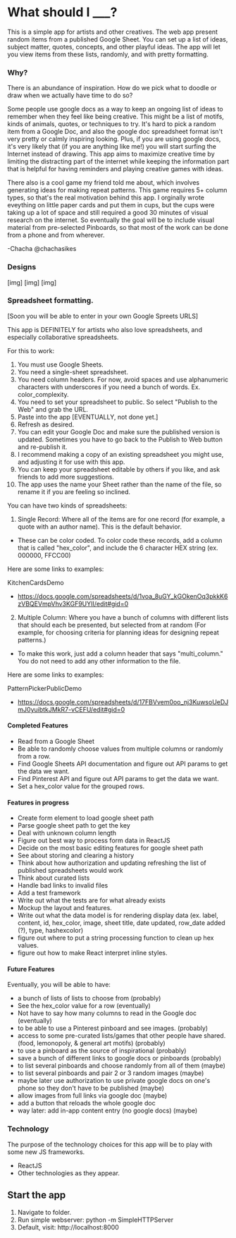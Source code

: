 # What should I ___?

This is a simple app for artists and other creatives. 
The web app present random items from a published Google Sheet.
You can set up a list of ideas, subject matter, quotes, concepts, and other playful ideas.
The app will let you view items from these lists, randomly, and with pretty formatting.


### Why?
There is an abundance of inspiration. How do we pick what to doodle or draw when we actually have time to do so? 

Some people use google docs as a way to keep an ongoing list of ideas to remember when they feel like being creative. This might be a list of motifs, kinds of animals, quotes, or techniques to try. It's hard to pick a random item from a Google Doc, and also the google doc spreadsheet format isn't very pretty or calmly inspiring looking. Plus, if you are using google docs, it's very likely that (if you are anything like me!) you will start surfing the Internet instead of drawing. This app aims to maximize creative time by limiting the distracting part of the internet while keeping the information part that is helpful for having reminders and playing creative games with ideas.

There also is a cool game my friend told me about, which involves generating ideas for making repeat patterns. This game requires 5+ column types, so that's the real motivation behind this app. I orginally wrote eveything on little paper cards and put them in cups, but the cups were taking up a lot of space and still required a good 30 minutes of visual research on the internet. So eventually the goal will be to include visual material from pre-selected Pinboards, so that most of the work can be done from a phone and from wherever.


-Chacha @chachasikes

### Designs
[img]  [img]  [img]


### Spreadsheet formatting.

[Soon you will be able to enter in your own Google Spreets URLS]

This app is DEFINITELY for artists who also love spreadsheets, and especially collaborative spreadsheets.

For this to work:
1. You must use Google Sheets.
2. You need a single-sheet spreadsheet.
3. You need column headers. For now, avoid spaces and use alphanumeric characters with underscores if you need a bunch of words. Ex. color_complexity. 
4. You need to set your spreadsheet to public. So select "Publish to the Web" and grab the URL.
5. Paste into the app [EVENTUALLY, not done yet.]
6. Refresh as desired.
7. You can edit your Google Doc and make sure the published version is updated. Sometimes you have to go back to the Publish to Web button and re-publish it.
8. I recommend making a copy of an existing spreadsheet you might use, and adjusting it for use with this app.
9. You can keep your spreadsheet editable by others if you like, and ask friends to add more suggestions. 
10. The app uses the name your Sheet rather than the name of the file, so rename it if you are feeling so inclined.

You can have two kinds of spreadsheets:
1. Single Record: Where all of the items are for one record (for example, a quote with an author name). This is the default behavior.
  * These can be color coded. To color code these records, add a column that is called "hex_color", and include the 6 character HEX string (ex. 000000, FFCC00)
  
  Here are some links to examples:

  KitchenCardsDemo
  * https://docs.google.com/spreadsheets/d/1voa_8uGY_kGOkenOq3pkkK6zVBQEVmpVhv3KGF9UYII/edit#gid=0

2. Multiple Column: Where you have a bunch of columns with different lists that should each be presented, but selected from at random (For example, for choosing criteria for planning ideas for designing repeat patterns.) 
  * To make this work, just add a column header that says "multi_column." You do not need to add any other information to the file.

  Here are some links to examples: 

  PatternPickerPublicDemo
  * https://docs.google.com/spreadsheets/d/17FBVvem0oo_nj3KuwsoUeDJmJ0yuibtkJMkR7-vCEFU/edit#gid=0


#### Completed Features
- Read from a Google Sheet
- Be able to randomly choose values from multiple columns or randomly from a row.
- Find Google Sheets API documentation and figure out API params to get the data we want.
- Find Pinterest API and figure out API params to get the data we want.
- Set a hex_color value for the grouped rows.

#### Features in progress
- Create form element to load google sheet path
- Parse google sheet path to get the key
- Deal with unknown column length
- Figure out best way to process form data in ReactJS
- Decide on the most basic editing features for google sheet path
- See about storing and clearing a history
- Think about how authorization and updating refreshing the list of published spreadsheets would work
- Think about curated lists
- Handle bad links to invalid files
- Add a test framework
- Write out what the tests are for what already exists
- Mockup the layout and features.
- Write out what the data model is for rendering display data (ex. label, content, id, hex_color, image, sheet title, date updated, row_date added (?), type, hashexcolor) 
- figure out where to put a string processing function to clean up hex values.
- figure out how to make React interpret inline styles.

#### Future Features
Eventually, you will be able to have:
- a bunch of lists of lists to choose from (probably)
- See the hex_color value for a row (eventually)
- Not have to say how many columns to read in the Google doc (eventually)
- to be able to use a Pinterest pinboard and see images. (probably)
- access to some pre-curated lists/games that other people have shared. (food, lemonopoly, & general art motifs) (probably)
- to use a pinboard as the source of inspirational (probably)
- save a bunch of different links to google docs or pinboards (probably)
- to list several pinboards and choose randomly from all of them (maybe)
- to list several pinboards and pair 2 or 3 random images (maybe)
- maybe later use authorization to use private google docs on one's phone so they don't have to be published (maybe)
- allow images from full links via google doc (maybe)
- add a button that reloads the whole google doc
- way later: add in-app content entry (no google docs) (maybe)

### Technology
The purpose of the technology choices for this app will be to play with some new JS frameworks. 
* ReactJS
* Other technologies as they appear.



## Start the app
1. Navigate to folder.
2. Run simple webserver: python -m SimpleHTTPServer
3. Default, visit: http://localhost:8000
